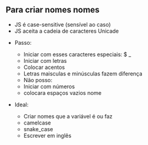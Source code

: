 ## Para criar nomes nomes 

*   JS é case-sensitive (sensível ao caso)
* JS aceita a cadeia de caracteres Unicade

- Passo:
    * Iniciar com esses caracteres especiais: $ _
    * Iniciar com letras 
    * Colocar acentos
    * Letras maisculas e minúsculas fazem diferença 

    - Não posso:
    * Iniciar com números 
    * colocara espaços vazios nome 

- Ideal:
    * Criar nomes que a variável é ou faz 
    * camelcase
    * snake_case
    * Escrever em inglês